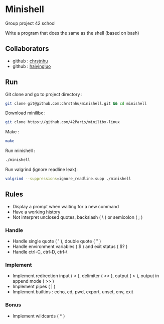 # Minishell

Group project 42 school

Write a program that does the same as the shell (based on bash)

## Collaborators
* github : [chrstnhu](https://github.com/chrstnhu)
* github : [haiyingluo](https://github.com/haiyingluo)

## Run

Git clone and go to project directory :

```bash
git clone git@github.com:chrstnhu/minishell.git && cd minishell
```

Download minilibx :
```bash
git clone https://github.com/42Paris/minilibx-linux
```

Make :
```bash
make
```

Run minishell :
```bash
./minishell
```

Run valgrind (ignore readline leak):
```bash
valgrind --suppressions=ignore_readline.supp ./minishell
```

## Rules
* Display a prompt when waiting for a new command
* Have a working history
* Not interpret unclosed quotes, backslash ( \ ) or semicolon ( ; )
### Handle
* Handle single quote ( ' ), double quote ( " )
* Handle environment variables ( $ ) and exit status ( $? )
* Handle ctrl-C, ctrl-D, ctrl-\

### Implement
* Implement redirection input ( < ), delimiter ( << ), output ( > ), output in append mode ( >> )
* Implement pipes ( | )
* Implement builtins : echo, cd, pwd, export, unset, env, exit

### Bonus
* Implement wildcards ( * )
